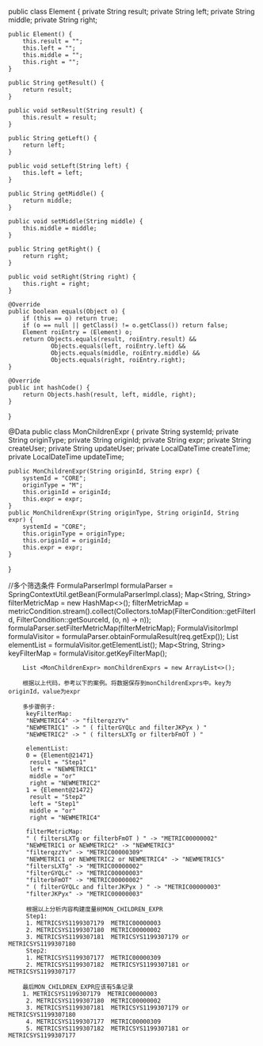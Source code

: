 public class Element {
    private String result;
    private String left;
    private String middle;
    private String right;

    public Element() {
        this.result = "";
        this.left = "";
        this.middle = "";
        this.right = "";
    }

    public String getResult() {
        return result;
    }

    public void setResult(String result) {
        this.result = result;
    }

    public String getLeft() {
        return left;
    }

    public void setLeft(String left) {
        this.left = left;
    }

    public String getMiddle() {
        return middle;
    }

    public void setMiddle(String middle) {
        this.middle = middle;
    }

    public String getRight() {
        return right;
    }

    public void setRight(String right) {
        this.right = right;
    }

    @Override
    public boolean equals(Object o) {
        if (this == o) return true;
        if (o == null || getClass() != o.getClass()) return false;
        Element roiEntry = (Element) o;
        return Objects.equals(result, roiEntry.result) &&
                Objects.equals(left, roiEntry.left) &&
                Objects.equals(middle, roiEntry.middle) &&
                Objects.equals(right, roiEntry.right);
    }

    @Override
    public int hashCode() {
        return Objects.hash(result, left, middle, right);
    }
}

@Data
public class MonChildrenExpr {
    private String systemId;
    private String originType;
    private String originId;
    private String expr;
    private String createUser;
    private String updateUser;
    private LocalDateTime createTime;
    private LocalDateTime updateTime;

    public MonChildrenExpr(String originId, String expr) {
        systemId = "CORE";
        originType = "M";
        this.originId = originId;
        this.expr = expr;
    }
    public MonChildrenExpr(String originType, String originId, String expr) {
        systemId = "CORE";
        this.originType = originType;
        this.originId = originId;
        this.expr = expr;
    }

}

  //多个筛选条件
        FormulaParserImpl formulaParser = SpringContextUtil.getBean(FormulaParserImpl.class);
        Map<String, String> filterMetricMap = new HashMap<>();
        filterMetricMap = metricCondition.stream().collect(Collectors.toMap(FilterCondition::getFilterId, FilterCondition::getSourceId, (o, n) -> n));
        formulaParser.setFilterMetricMap(filterMetricMap);
        FormulaVisitorImpl formulaVisitor = formulaParser.obtainFormulaResult(req.getExp());
        List<Element> elementList = formulaVisitor.getElementList();
        Map<String, String> keyFilterMap = formulaVisitor.getKeyFilterMap();

        List <MonChildrenExpr> monChildrenExprs = new ArrayList<>();

        根据以上代码，参考以下的案例。将数据保存到monChildrenExprs中。key为originId，value为expr

        多步骤例子:
         keyFilterMap:
         "NEWMETRIC4" -> "filterqzzYv"
         "NEWMETRIC1" -> " ( filterGYQLc and filterJKPyx ) "
         "NEWMETRIC2" -> " ( filtersLXTg or filterbFmOT ) "

         elementList:
         0 = {Element@21471}
          result = "Step1"
          left = "NEWMETRIC1"
          middle = "or"
          right = "NEWMETRIC2"
         1 = {Element@21472}
          result = "Step2"
          left = "Step1"
          middle = "or"
          right = "NEWMETRIC4"

         filterMetricMap:
         " ( filtersLXTg or filterbFmOT ) " -> "METRIC00000002"
         "NEWMETRIC1 or NEWMETRIC2" -> "NEWMETRIC3"
         "filterqzzYv" -> "METRIC00000309"
         "NEWMETRIC1 or NEWMETRIC2 or NEWMETRIC4" -> "NEWMETRIC5"
         "filtersLXTg" -> "METRIC00000002"
         "filterGYQLc" -> "METRIC00000003"
         "filterbFmOT" -> "METRIC00000002"
         " ( filterGYQLc and filterJKPyx ) " -> "METRIC00000003"
         "filterJKPyx" -> "METRIC00000003"

         根据以上分析内容构建度量树MON_CHILDREN_EXPR
         Step1:
         1. METRICSYS1199307179  METRIC00000003
         2. METRICSYS1199307180  METRIC00000002
         3. METRICSYS1199307181  METRICSYS1199307179 or METRICSYS1199307180
         Step2:
         1. METRICSYS1199307177  METRIC00000309
         2. METRICSYS1199307182  METRICSYS1199307181 or METRICSYS1199307177
        
        最后MON_CHILDREN_EXPR应该有5条记录
        1. METRICSYS1199307179  METRIC00000003
         2. METRICSYS1199307180  METRIC00000002
         3. METRICSYS1199307181  METRICSYS1199307179 or METRICSYS1199307180
         4. METRICSYS1199307177  METRIC00000309
         5. METRICSYS1199307182  METRICSYS1199307181 or METRICSYS1199307177
    